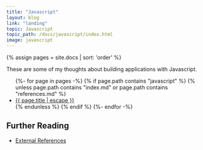 ```yaml
---
title: "Javascript"
layout: blog
link: "landing"
topic: Javascript
topic_path: /docs/javascript/index.html
image: javascript
---
```

{% assign pages = site.docs | sort: 'order' %}

These are some of my thoughts about building applications with Javascript.

<ul>
{%- for page in pages -%}
  {% if page.path contains "javascript" %}
    {% unless page.path contains "index.md" or page.path contains "references.md" %}
      <li>
        <a href="{{ page.url | relative_url }}">
          {{ page.title | escape }}
        </a>
      </li>
    {% endunless %}
  {% endif %}
{%- endfor -%}
</ul>


## Further Reading
* [External References](references.html)